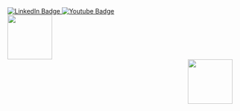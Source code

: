 <div id="badges">
  <a href="https://www.linkedin.com/in/arooj-arif-5133a1233/">
    <img src="https://img.shields.io/badge/LinkedIn-blue?style=for-the-badge&logo=linkedin&logoColor=white" alt="LinkedIn Badge"/>
  </a>
  <a href="https://www.youtube.com/channel/UC4Iquh-ka0ISJsRdgDH36og">
    <img src="https://img.shields.io/badge/YouTube-red?style=for-the-badge&logo=youtube&logoColor=white" alt="Youtube Badge"/>
  </a>
</div>

<div id="header" align="left">
  <img src="https://media.giphy.com/media/V2RjJz7BiVEFfXpzVe/giphy.gif" width="100"/>
</div>

<div id="header" align="right">
  <img src="https://media.giphy.com/media/1sgetPM00wWqJpVUTl/giphy.gif" width="100"/>
</div>


